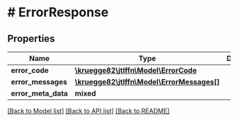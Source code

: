 # # ErrorResponse

## Properties

Name | Type | Description | Notes
------------ | ------------- | ------------- | -------------
**error_code** | [**\kruegge82\jtlffn\Model\ErrorCode**](ErrorCode.md) |  |
**error_messages** | [**\kruegge82\jtlffn\Model\ErrorMessages[]**](ErrorMessages.md) |  | [readonly]
**error_meta_data** | **mixed** |  | [readonly]

[[Back to Model list]](../../README.md#models) [[Back to API list]](../../README.md#endpoints) [[Back to README]](../../README.md)
